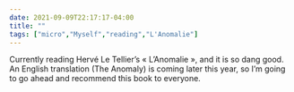 ```yaml
---
date: 2021-09-09T22:17:17-04:00
title: ""
tags: ["micro","Myself","reading","L'Anomalie"]
---
```

Currently reading Hervé Le Tellier’s « L’Anomalie », and it is so dang good. An English translation (The Anomaly) is coming later this year, so I’m going to go ahead and recommend this book to everyone.
